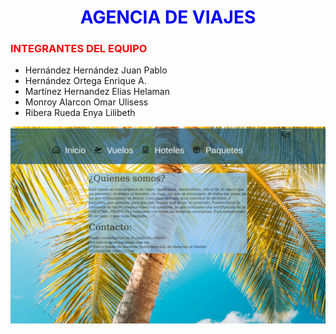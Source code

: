 # <center> <font color = "blue">AGENCIA DE VIAJES</center> </font>

### <font color = "red"> INTEGRANTES DEL EQUIPO </font>

* Hernández Hernández Juan Pablo
* Hernández Ortega Enrique A.
* Martínez Hernandez Elias Helaman
* Monroy Alarcon Omar Ulisess
* Ribera Rueda Enya Lilibeth

![Visualizacion del proyecto](./public/proyecto.png)